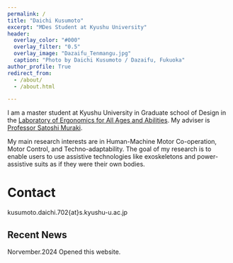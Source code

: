 ```yaml
---
permalink: /
title: "Daichi Kusumoto"
excerpt: "MDes Student at Kyushu University"
header:
  overlay_color: "#000"
  overlay_filter: "0.5"
  overlay_image: "Dazaifu_Tenmangu.jpg"
  caption: "Photo by Daichi Kusumoto / Dazaifu, Fukuoka"
author_profile: True
redirect_from:
  - /about/
  - /about.html

---
```

I am a master student at Kyushu University in Graduate school of Design in the [Laboratory of Ergonomics for All Ages and Abilities](https://www.design.kyushu-u.ac.jp/~muraki/en/index.html). My adviser is [Professor Satoshi Muraki](https://hyoka.ofc.kyushu-u.ac.jp/html/100021109_en.html).

My main research interests are in Human-Machine Motor Co-operation, Motor Control, and Techno-adaptability. The goal of my research is to enable users to use assistive technologies like exoskeletons and power-assistive suits as if they were their own bodies.

Contact
======
kusumoto.daichi.702{at}s.kyushu-u.ac.jp

Recent News
------
Norvember.2024 Opened this website.
